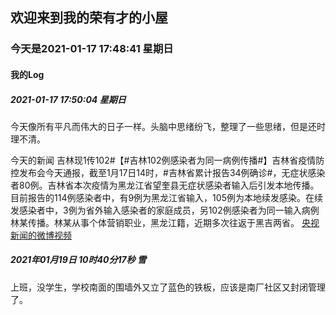 ## 欢迎来到我的荣有才的小屋

### 今天是2021-01-17 17:48:41 星期日

#### 我的Log

##### 2021-01-17 17:50:04 星期日

今天像所有平凡而伟大的日子一样。头脑中思绪纷飞，整理了一些思绪，但是还时理不清。

今天的新闻
吉林现1传102#【#吉林102例感染者为同一病例传播#】吉林省疫情防控发布会今天通报，截至1月17日14时，#吉林省累计报告34例确诊#，无症状感染者80例。吉林省本次疫情为黑龙江省望奎县无症状感染者输入后引发本地传播。目前报告的114例感染者中，有9例为黑龙江省输入，105例为本地续发感染。在续发感染者中，3例为省外输入感染者的家庭成员，另102例感染者为同一输入病例林某传播。林某从事个体营销职业，黑龙江籍，近期多次往返于黑吉两省。 [央视新闻的微博视频](https://weibo.com/cctvxinwen?refer_flag=1005055013_ "央视新闻的微博视频")


##### 2021年01月19日 10时40分17秒 雪

上班，没学生，学校南面的围墙外又立了蓝色的铁板，应该是南厂社区又封闭管理了。 

